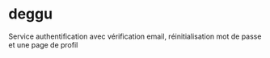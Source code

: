 # deggu
Service authentification avec vérification email, réinitialisation mot de passe et une page de profil
